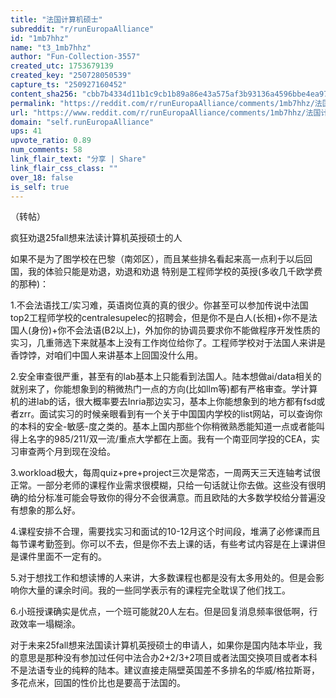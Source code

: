 ```yaml
---
title: "法国计算机硕士"
subreddit: "r/runEuropaAlliance"
id: "1mb7hhz"
name: "t3_1mb7hhz"
author: "Fun-Collection-3557"
created_utc: 1753679139
created_key: "250728050539"
capture_ts: "250927160452"
content_sha256: "cbb7b4334d11b1c9cb1b89a86e43a575af3b93136a4596bbe4ea9704573b612b"
permalink: "https://reddit.com/r/runEuropaAlliance/comments/1mb7hhz/法国计算机硕士/"
url: "https://www.reddit.com/r/runEuropaAlliance/comments/1mb7hhz/法国计算机硕士/"
domain: "self.runEuropaAlliance"
ups: 41
upvote_ratio: 0.89
num_comments: 58
link_flair_text: "分享 | Share"
link_flair_css_class: ""
over_18: false
is_self: true
---
```


（转帖）

疯狂劝退25fall想来法读计算机英授硕士的人

如果不是为了图学校在巴黎（南郊区），而且某些排名看起来高一点利于以后回国，我的体验只能是劝退，劝退和劝退
特别是工程师学校的英授(多收几千欧学费的那种)：

1.不会法语找工/实习难，英语岗位真的真的很少。你甚至可以参加传说中法国top2工程师学校的centralesupelec的招聘会，但是你不是白人(长相)+你不是法国人(身份)+你不会法语(B2以上)，外加你的协调员要求你不能做程序开发性质的实习，几重筛选下来就基本上没有工作岗位给你了。工程师学校对于法国人来讲是香饽饽，对咱们中国人来讲基本上回国没什么用。

2.安全审查很严重，甚至有的lab基本上只能看到法国人。陆本想做ai/data相关的就别来了，你能想象到的稍微热门一点的方向(比如llm等)都有严格审查。学计算机的进lab的话，很大概率要去Inria那边实习，基本上你能想象到的地方都有fsd或者zrr。面试实习的时候亲眼看到有一个关于中国国内学校的list网站，可以查询你的本科的安全-敏感-度之类的。基本上国内那些个你稍微熟悉能知道一点或者能叫得上名字的985/211/双一流/重点大学都在上面。我有一个南亚同学投的CEA，实习审查两个月到现在没给。

3.workload极大，每周quiz+pre+project三次是常态，一周两天三天连轴考试很正常。一部分老师的课程作业需求很模糊，只给一句话就让你去做。这些没有很明确的给分标准可能会导致你的得分不会很满意。而且欧陆的大多数学校给分普遍没有想象的那么好。

4.课程安排不合理，需要找实习和面试的10-12月这个时间段，堆满了必修课而且每节课考勤签到。你可以不去，但是你不去上课的话，有些考试内容是在上课讲但是课件里面不一定有的。

5.对于想找工作和想读博的人来讲，大多数课程也都是没有太多用处的。但是会影响你大量的课余时间。我的一些同学表示有的课程完全耽误了他们找工。

6.小班授课确实是优点，一个班可能就20人左右。但是回复消息频率很低啊，行政效率一塌糊涂。

对于未来25fall想来法国读计算机英授硕士的申请人，如果你是国内陆本毕业，我的意思是那种没有参加过任何中法合办2+2/3+2项目或者法国交换项目或者本科不是法语专业的纯粹的陆本。建议直接走隔壁英国差不多排名的华威/格拉斯哥，多花点米，回国的性价比也是要高于法国的。
